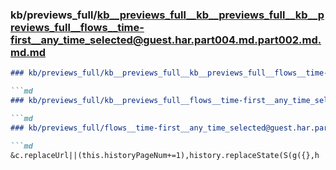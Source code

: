 ### kb/previews_full/kb__previews_full__kb__previews_full__kb__previews_full__flows__time-first__any_time_selected@guest.har.part004.md.part002.md.md.md

```md
### kb/previews_full/kb__previews_full__kb__previews_full__flows__time-first__any_time_selected@guest.har.part004.md.part002.md.md

```md
### kb/previews_full/kb__previews_full__flows__time-first__any_time_selected@guest.har.part004.md.part002.md

```md
### kb/previews_full/flows__time-first__any_time_selected@guest.har.part004.md (part 002)

```md
&c.replaceUrl||(this.historyPageNum+=1),history.replaceState(S(g({},h
```

```

```

```

```
